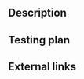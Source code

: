 <!--
Thank you for contributing to hashicorp/tfc-workflows-github! Please read docs/CONTRIBUTING.md for detailed information when preparing your change.

Please fill out the remaining template to assist code reviewers and testers with incorporating your change. If a section does not apply, feel free to delete it.
-->

## Description

<!-- Describe why you're making this change. -->

## Testing plan

<!--
1.  _Describe how to replicate_
1.  _the conditions under which your code performs its purpose,_
1.  _including example code to run where necessary._
-->

## External links

<!--
_Include any links or related PR's here that might be helpful for people reviewing your PR. If there are none, feel free to delete this section._

- [Related PR](https://github.com/hashicorp/tfc-workflows-tooling/pull/xxxx)
- [API documentation](https://developer.hashicorp.com/terraform/cloud-docs/api-docs/xxxx)

-->
